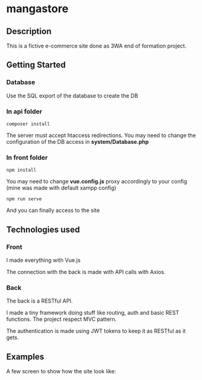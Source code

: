 # mangastore

## Description

This is a fictive e-commerce site done as 3WA end of formation project.

## Getting Started

### Database

Use the SQL export of the database to create the DB

### In api folder

```
composer install
```

The server must accept htaccess redirections.
You may need to change the configuration of the DB access in **system/Database.php**

### In front folder

```
npm install
```

You may need to change **vue.config.js** proxy accordingly to your config (mine was made with default xampp config)

```
npm run serve
```

And you can finally access to the site

## Technologies used

### Front

I made everything with Vue.js

The connection with the back is made with API calls with Axios.

### Back

The back is a RESTful API.

I made a tiny framework doing stuff like routing, auth and basic REST functions.
The project respect MVC pattern.

The authentication is made using JWT tokens to keep it as RESTful as it gets.

## Examples

A few screen to show how the site look like:
